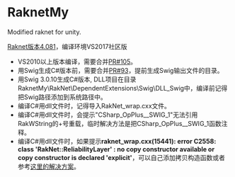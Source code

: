 # RaknetMy
Modified raknet for unity.

[Raknet版本4.081](https://github.com/facebookarchive/RakNet)，编译环境VS2017社区版

- VS2010以上版本编译，需要合并[PR#105](https://github.com/facebookarchive/RakNet/pull/105)。
- 用Swig生成C#版本前，需要合并[PR#93](https://github.com/facebookarchive/RakNet/pull/93)，提前生成Swig输出文件的目录。
- 用Swig 3.0.10生成C#版本, DLL项目在目录RaknetMy\RakNet\DependentExtensions\Swig\DLL_Swig中，编译前记得把Swig路径添加到系统路径中。
- 编译C#用dll文件时，记得导入RakNet_wrap.cxx文件。
- 编译C#用dll文件时，会提示"CSharp_OpPlus\__SWIG_1"无法引用RakWString的+号重载，临时解决方法是把CSharp_OpPlus\__SWIG_1函数注释。
- 编译C#用dll文件时，如果提示**raknet_wrap.cxx(15441): error C2558: class 'RakNet::ReliabilityLayer' : no copy constructor available or copy constructor is declared 'explicit'**，可以自己添加拷贝构造函数或者参考[这里的解决方案](https://stackoverflow.com/questions/28679859/building-raknet-c-sharp-wrapper-with-swig-get-an-annoying-error-at-build)。